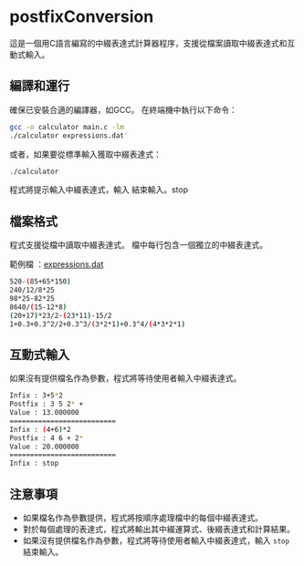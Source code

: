 # postfixConversion

這是一個用C語言編寫的中綴表達式計算器程序，支援從檔案讀取中綴表達式和互動式輸入。

## 編譯和運行

確保已安裝合適的編譯器，如GCC。 在終端機中執行以下命令：

```bash
gcc -o calculator main.c -lm
./calculator expressions.dat'
```

或者，如果要從標準輸入獲取中綴表達式：

```bash
./calculator
```
程式將提示輸入中綴表達式，輸入 結束輸入。stop

## 檔案格式

程式支援從檔中讀取中綴表達式。 檔中每行包含一個獨立的中綴表達式。

範例檔 ：[expressions.dat](https://github.com/BAGLE102/postfixConversion/blob/main/Homework%2003/expressions.dat)
```bash
520-(85+65*150)
240/12/8*25
98*25-82*25
8640/(15-12*8)
(20+17)*23/2-(23*11)-15/2
1+0.3+0.3^2/2+0.3^3/(3*2*1)+0.3^4/(4*3*2*1)
```

## 互動式輸入
如果沒有提供檔名作為參數，程式將等待使用者輸入中綴表達式。

```bash
Infix : 3+5*2
Postfix : 3 5 2* +
Value : 13.000000
==========================
Infix : (4+6)*2
Postfix : 4 6 + 2* 
Value : 20.000000
==========================
Infix : stop
```
## 注意事項
- 如果檔名作為參數提供，程式將按順序處理檔中的每個中綴表達式。
- 對於每個處理的表達式，程式將輸出其中綴運算式、後綴表達式和計算結果。
- 如果沒有提供檔名作為參數，程式將等待使用者輸入中綴表達式，輸入 `stop` 結束輸入。


